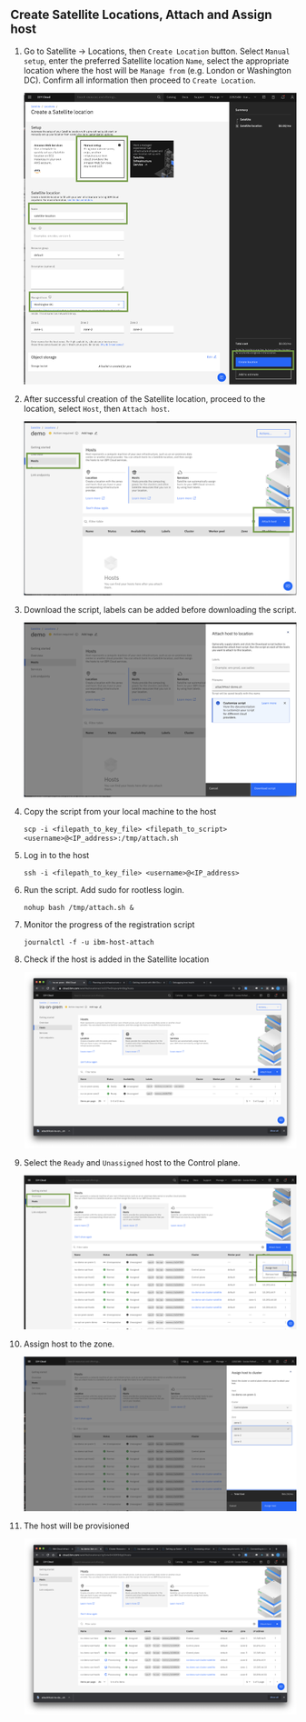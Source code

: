 ## Create Satellite Locations, Attach and Assign host

1. Go to Satellite -> Locations, then `Create Location` button.  Select `Manual setup`, enter the preferred Satellite location `Name`, select the appropriate location where the host will be `Manage from` (e.g. London or Washington DC). Confirm all information then proceed to `Create Location`. 

    ![Create Sat Location](images/create-sat-loc.png)

2. After successful creation of the Satellite location, proceed to the location, select `Host`, then `Attach host`.

    ![attach host](images/attach-host.png)

3. Download the script, labels can be added before downloading the script. 

    ![download-script](images/download-script.png)

4. Copy the script from your local machine to the host

    ```
    scp -i <filepath_to_key_file> <filepath_to_script> <username>@<IP_address>:/tmp/attach.sh
    ```

5. Log in to the host

    ```
    ssh -i <filepath_to_key_file> <username>@<IP_address>
    ```

6. Run the script.  Add sudo for rootless login.

    ```
    nohup bash /tmp/attach.sh &
    ```

7. Monitor the progress of the registration script

    ```
    journalctl -f -u ibm-host-attach
    ```

8. Check if the host is added in the Satellite location

    ![host-ready](images/host-ready.png)

9. Select the `Ready` and `Unassigned` host to the Control plane. 

    ![select-host-assign](images/select-host-assign.png)

10. Assign host to the zone.

    ![assign-host](images/assign-host.png)

11. The host will be provisioned

    ![host-provision](images/host-provision.png)

